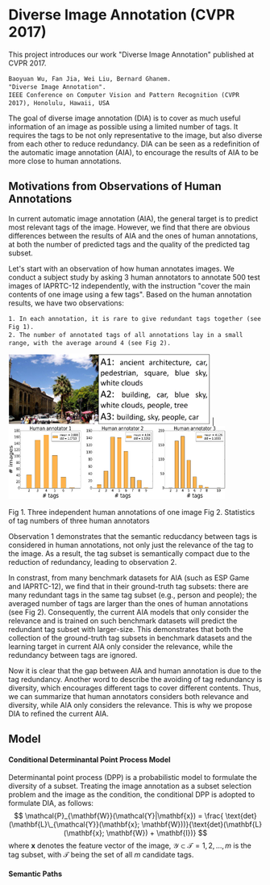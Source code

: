# Diverse Image Annotation (CVPR 2017)
 
This project introduces our work "Diverse Image Annotation" published at CVPR 2017. 

```
Baoyuan Wu, Fan Jia, Wei Liu, Bernard Ghanem. 
"Diverse Image Annotation".
IEEE Conference on Computer Vision and Pattern Recognition (CVPR 2017), Honolulu, Hawaii, USA 
```
The goal of diverse image annotation (DIA) is to cover as much useful information of an
image as possible using a limited number of tags. 
It requires the tags to be not only representative to
the image, but also diverse from each other to reduce redundancy. DIA can be seen as a redefinition of the automatic image annotation (AIA), to encourage the results of AIA to be more close to human annotations.


Motivations from Observations of Human Annotations
----
In current automatic image annotation (AIA), the general target is to predict most relevant tags of the image. 
However, we find that there are obvious differences between the results of AIA and the ones of human annotations, 
at both the number of predicted tags and the quality of the predicted tag subset.  

Let's start with an observation of how human annotates images. We conduct a subject study by asking 3 human annotators to annotate 500 test images of IAPRTC-12 independently, with the instruction "cover the main contents of one image using a few tags". 
Based on the human annotation results, we have two observations:
```
1. In each annotation, it is rare to give redundant tags together (see Fig 1).
2. The number of annotated tags of all annotations lay in a small range, with the average around 4 (see Fig 2).
```
<!-- ![](figures/human_annotation_toy_example.png) -->
<img src="figures/human_annotation_toy_example.png" alt="GitHub" title="Human Annotations" width="400" height="140" /> | 
<img src="figures/tag_statistics_500_images_3_persons.png" alt="GitHub" title="Tag statistics" width="430" height="145" /> 

Fig 1. Three independent human annotations of one image        Fig 2. Statistics of tag numbers of three human annotators
<!--
<img src="figures/human_annotation_toy_example.png" alt="GitHub" title="Human Annotations" width="350" height="150" />
Fig 1. Three independent human annotations of one image
<img src="figures/tag_statistics_500_images_3_persons.png" alt="GitHub" title="Tag statistics" width="350" height="150" />
Fig 2. Statistics of tag numbers of three human annotators
-->
Observation 1 demonstrates that the semantic reducdancy between tags is considered in human annotations, not only just the relevance of the tag to the image. As a result, the tag subset is semantically compact due to the reduction of redundancy, leading to observation 2. 

In constrast, from many benchmark datasets for AIA (such as ESP Game and IAPRTC-12), we find that in their ground-truth tag subsets: there are many redundant tags in the same tag subset (e.g., person and people); the averaged number of tags are larger than the ones of human annotations (see Fig 2). Consequently, the current AIA models that only consider the relevance and is trained on such benchmark datasets will predict the redundant tag subset with larger-size. 
This demonstrates that both the collection of the ground-truth tag subsets in benchmark datasets and the learning target in current AIA only consider the relevance, while the redundancy between tags are ignored.  

Now it is clear that the gap between AIA and human annotation is due to the tag redundancy. Another word to describe the avoiding of tag redundancy is diversity, which encourages different tags to cover different contents. Thus, we can summarize that human annotators considers both relevance and diversity, while AIA only considers the relevance. This is why we propose DIA to refined the current AIA. 


Model
----

#### Conditional Determinantal Point Process Model
Determinantal point process (DPP) is a probabilistic model to formulate the diversity of a subset. 
Treating the image annotation as a subset selection problem and the image as the condition, the 
conditional DPP is adopted to formulate DIA, as follows:
$$
\mathcal{P}_{\mathbf{W}}(\mathcal{Y}|\mathbf{x}) = \frac{ \text{det}(\mathbf{L}\_{\mathcal{Y}}(\mathbf{x}; \mathbf{W}))}{\text{det}(\mathbf{L}(\mathbf{x}; \mathbf{W}) + \mathbf{I})}
$$
where $\mathbf{x}$ denotes the feature vector of the image, $\mathcal{Y} \subset \mathcal{T} = {1, 2, \ldots, m }$ is the tag subset, with $\mathcal{T}$ being the set of all $m$ candidate tags. 

#### Semantic Paths






